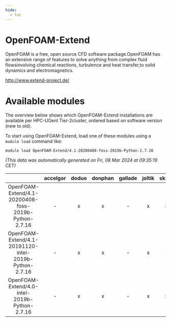 ```yaml
---
hide:
  - toc
---
```


OpenFOAM-Extend
===============


OpenFOAM is a free, open source CFD software package.OpenFOAM has an extensive range of features to solve anything from complex fluid flowsinvolving chemical reactions, turbulence and heat transfer,to solid dynamics and electromagnetics.

http://www.extend-project.de/
# Available modules


The overview below shows which OpenFOAM-Extend installations are available per HPC-UGent Tier-2cluster, ordered based on software version (new to old).

To start using OpenFOAM-Extend, load one of these modules using a `module load` command like:

```shell
module load OpenFOAM-Extend/4.1-20200408-foss-2019b-Python-2.7.16
```

*(This data was automatically generated on Fri, 08 Mar 2024 at 09:35:19 CET)*  

| |accelgor|doduo|donphan|gallade|joltik|skitty|
| :---: | :---: | :---: | :---: | :---: | :---: | :---: |
|OpenFOAM-Extend/4.1-20200408-foss-2019b-Python-2.7.16|-|x|x|-|x|x|
|OpenFOAM-Extend/4.1-20191120-intel-2019b-Python-2.7.16|-|x|x|-|x|-|
|OpenFOAM-Extend/4.0-intel-2019b-Python-2.7.16|-|x|x|-|x|x|
